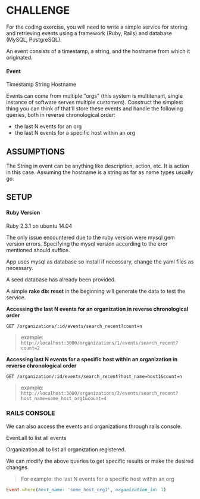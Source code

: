 # CHALLENGE #

For the coding exercise, you will need to write a simple service for storing and retrieving events 
using a framework (Ruby, Rails) and database (MySQL, PostgreSQL). 
 
An event consists of a timestamp, a string, and the hostname from which it originated. 
 
#### Event ####
  Timestamp 
  String 
  Hostname 
 
Events can come from multiple "orgs" (this system is multi­tenant, single instance of software 
serves multiple customers). 
Construct the simplest thing you can think of that'll store these events and handle the following 
queries, both in reverse chronological order: 
* the last N events for an org 
* the last N events for a specific host within an org 

## ASSUMPTIONS ##

The String in event can be anything like description, action, etc. It is action in this case.
Assuming the hostname is a string as far as name types usually go. 

## SETUP ##

#### Ruby Version
 
 Ruby 2.3.1 on ubuntu 14.04

The only issue encountered due to the ruby version were mysql gem version errors. Specifying the mysql version according to the eror mentioned should suffice.

App uses mysql as database so install if necessary, change the yaml files as necessary.

A seed database has already been provided.

A simple __rake db: reset__ in the beginning  will generate the data to test the service.



**Accessing the  last N events for an organization in reverse chronological order**

`GET /organizations/:id/events/search_recent?count=n`

>example:
`http://localhost:3000/organizations/1/events/search_recent?count=2`

__Accessing last N events for a specific host within an organization in reverse chronological order__

`GET /organization/:id/events/search_recent?host_name=host1&count=n`


>example:
`http://localhost:3000/organizations/2/events/search_recent?host_name=some_host_org1&count=4`

### RAILS CONSOLE ###

We can also access the events and organizations through rails console.

Event.all to list all events

Organization.all to list all organization registered.

We can modify the above queries to get specific results or make the desired changes.

>For example:
the last N events for a specific host within an org

```ruby
Event.where(host_name: 'some_host_org1', organization_id: 1)
```
